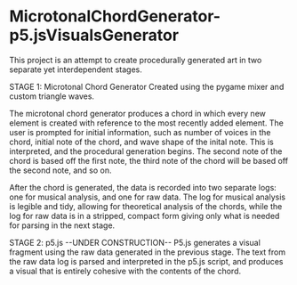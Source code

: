 # MicrotonalChordGenerator-p5.jsVisualsGenerator

This project is an attempt to create procedurally generated art in two separate yet interdependent stages. 

STAGE 1: Microtonal Chord Generator
Created using the pygame mixer and custom triangle waves.

The microtonal chord generator produces a chord in which every new element is created with reference to the most recently added element. The user is prompted for initial information, such as number of voices in the chord, initial note of the chord, and wave shape of the inital note. This is interpreted, and the procedural generation begins. The second note of the chord is based off the first note, the third note of the chord will be based off the second note, and so on.

After the chord is generated, the data is recorded into two separate logs: one for musical analysis, and one for raw data. The log for musical analysis is legible and tidy, allowing for theoretical analysis of the chords, while the log for raw data is in a stripped, compact form giving only what is needed for parsing in the next stage.

STAGE 2: p5.js
--UNDER CONSTRUCTION--
P5.js generates a visual fragment using the raw data generated in the previous stage. The text from the raw data log is parsed and interpreted in the p5.js script, and produces a visual that is entirely cohesive with the contents of the chord.
